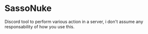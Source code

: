 # SassoNuke
Discord tool to perform various action in a server, i don't assume any responsability of how you use this.
